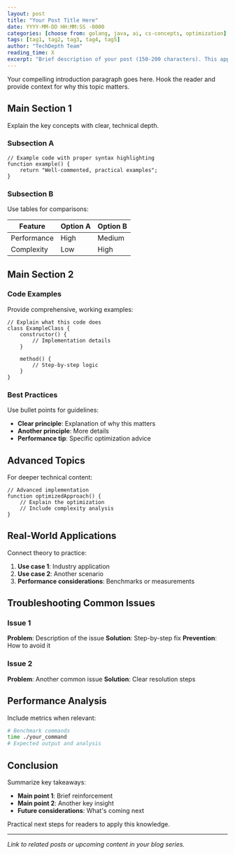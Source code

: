 ```yaml
---
layout: post
title: "Your Post Title Here"
date: YYYY-MM-DD HH:MM:SS -0000
categories: [choose from: golang, java, ai, cs-concepts, optimization]
tags: [tag1, tag2, tag3, tag4, tag5]
author: "TechDepth Team"
reading_time: X
excerpt: "Brief description of your post (150-200 characters). This appears in previews and search results."
---
```


Your compelling introduction paragraph goes here. Hook the reader and provide context for why this topic matters.

## Main Section 1

Explain the key concepts with clear, technical depth.

### Subsection A

```language
// Example code with proper syntax highlighting
function example() {
    return "Well-commented, practical examples";
}
```

### Subsection B

Use tables for comparisons:

| Feature | Option A | Option B |
|---------|----------|----------|
| Performance | High | Medium |
| Complexity | Low | High |

## Main Section 2

### Code Examples

Provide comprehensive, working examples:

```language
// Explain what this code does
class ExampleClass {
    constructor() {
        // Implementation details
    }
    
    method() {
        // Step-by-step logic
    }
}
```

### Best Practices

Use bullet points for guidelines:

- **Clear principle**: Explanation of why this matters
- **Another principle**: More details
- **Performance tip**: Specific optimization advice

## Advanced Topics

For deeper technical content:

```language
// Advanced implementation
function optimizedApproach() {
    // Explain the optimization
    // Include complexity analysis
}
```

## Real-World Applications

Connect theory to practice:

1. **Use case 1**: Industry application
2. **Use case 2**: Another scenario
3. **Performance considerations**: Benchmarks or measurements

## Troubleshooting Common Issues

### Issue 1
**Problem**: Description of the issue
**Solution**: Step-by-step fix
**Prevention**: How to avoid it

### Issue 2
**Problem**: Another common issue
**Solution**: Clear resolution steps

## Performance Analysis

Include metrics when relevant:

```bash
# Benchmark commands
time ./your_command
# Expected output and analysis
```

## Conclusion

Summarize key takeaways:

- **Main point 1**: Brief reinforcement
- **Main point 2**: Another key insight
- **Future considerations**: What's coming next

Practical next steps for readers to apply this knowledge.

---

*Link to related posts or upcoming content in your blog series.*

<!-- 
WRITING GUIDELINES:

1. **File naming**: _posts/YYYY-MM-DD-post-title-with-hyphens.md
2. **Categories**: Use exactly one of [golang, java, ai, cs-concepts, optimization]
3. **Tags**: 3-5 relevant technical keywords, lowercase with hyphens
4. **Reading time**: Estimate ~200 words per minute
5. **Code blocks**: Always specify language for syntax highlighting
6. **Images**: Place in assets/images/, reference as ![alt text](/assets/images/filename.png)
7. **Links**: Use relative URLs for internal links: [text]({{ '/path/to/post/' | relative_url }})
8. **Technical depth**: Assume intermediate to advanced technical audience
9. **Length**: 1500-3000 words for substantial content
10. **SEO**: Include target keywords naturally in headings and content

FORMATTING STANDARDS:

- Use **bold** for emphasis on key terms
- Use `code spans` for inline code, variables, and file names
- Use > blockquotes for important notes or warnings
- Use numbered lists for sequential steps
- Use bullet lists for features or options
- Include working code examples that readers can run
- Add comments explaining complex logic
- Use consistent indentation (2 spaces)

CONTENT STRUCTURE:

1. Hook + Context (why this matters)
2. Core concepts with examples
3. Practical implementations
4. Advanced techniques
5. Real-world applications
6. Performance considerations
7. Troubleshooting
8. Clear conclusion with actionable next steps
--> 